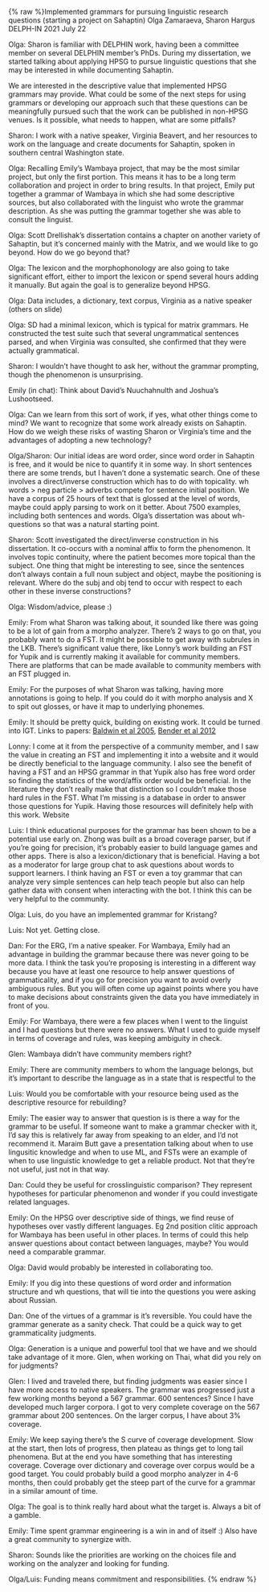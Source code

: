 {% raw %}Implemented grammars for pursuing linguistic research questions (starting a project on Sahaptin)
Olga Zamaraeva, Sharon Hargus
DELPH-IN 2021
July 22

Olga: Sharon is familiar with DELPHIN work, having been a committee member on several DELPHIN member’s PhDs. During my dissertation, we started talking about applying HPSG to pursue linguistic questions that she may be interested in while documenting Sahaptin.

We are interested in the descriptive value that implemented HPSG grammars may provide. What could be some of the next steps for using grammars or developing our approach such that these questions can be meaningfully pursued such that the work can be published in non-HPSG venues. Is it possible, what needs to happen, what are some pitfalls? 

Sharon: I work with a native speaker, Virginia Beavert, and her resources to work on the language and create documents for Sahaptin, spoken in southern central Washington state. 

Olga: Recalling Emily’s Wambaya project, that may be the most similar project, but only the first portion. This means it has to be a long term collaboration and project in order to bring results. In that project, Emily put together a grammar of Wambaya in which she had some descriptive sources, but also collaborated with the linguist who wrote the grammar description. As she was putting the grammar together she was able to consult the linguist. 

Olga: Scott Drellishak’s dissertation contains a chapter on another variety of Sahaptin, but it’s concerned mainly with the Matrix, and we would like to go beyond. How do we go beyond that?

Olga: The lexicon and the morphophonology are also going to take significant effort, either to import the lexicon or spend several hours adding it manually. But again the goal is to generalize beyond HPSG.

Olga: Data includes, a dictionary, text corpus, Virginia as a native speaker (others on slide)

Olga: SD had a minimal lexicon, which is typical for matrix grammars. He constructed the test suite such that several ungrammatical sentences parsed, and when Virginia was consulted, she confirmed that they were actually grammatical.

Sharon: I wouldn’t have thought to ask her, without the grammar prompting, though the phenomenon is unsurprising. 

Emily (in chat): Think about David’s Nuuchahnulth and Joshua’s Lushootseed.

Olga: Can we learn from this sort of work, if yes, what other things come to mind? We want to recognize that some work already exists on Sahaptin. How do we weigh these risks of wasting Sharon or Virginia’s time and the advantages of adopting a new technology?

Olga/Sharon: Our initial ideas are word order, since word order in Sahaptin is free, and it would be nice to quantify it in some way. In short sentences there are some trends, but I haven’t done a systematic search. One of these involves a direct/inverse construction which has to do with topicality. wh words > neg particle > adverbs compete for sentence initial position. We have a corpus of 25 hours of text that is glossed at the level of words, maybe could apply parsing to work on it better. About 7500 examples, including both sentences and words. Olga’s dissertation was about wh-questions so that was a natural starting point.

Sharon: Scott investigated the direct/inverse construction in his dissertation. It co-occurs with a nominal affix to form the phenomenon. It involves topic continuity, where the patient becomes more topical than the subject. One thing that might be interesting to see, since the sentences don’t always contain a full noun subject and object, maybe the positioning is relevant. Where do the subj and obj tend to occur with respect to each other in these inverse constructions?

Olga: Wisdom/advice, please :)

Emily: From what Sharon was talking about, it sounded like there was going to be a lot of gain from a morpho analyzer. There’s 2 ways to go on that, you probably want to do a FST. It might be possible to get away with subrules in the LKB. There’s significant value there, like Lonny’s work building an FST for Yupik and is currently making it available for community members. There are platforms that can be made available to community members with an FST plugged in. 

Emily: For the purposes of what Sharon was talking, having more annotations is going to help. If you could do it with morpho analysis and X to spit out glosses, or have it map to underlying phonemes.

Emily: It should be pretty quick, building on existing work. It could be turned into IGT. Links to papers: [Baldwin et al 2005](https://www.degruyter.com/document/doi/10.1515/9783110197549.49/html), [Bender et al 2012](https://scholarspace.manoa.hawaii.edu/handle/10125/4535)

Lonny: I come at it from the perspective of a community member, and I saw the value in creating an FST and implementing it into a website and it would be directly beneficial to the language community. I also see the benefit of having a FST and an HPSG grammar in that Yupik also has free word order so finding the statistics of the word/affix order would be beneficial. In the literature they don’t really make that distinction so I couldn’t make those hard rules in the FST. What I’m missing is a database in order to answer those questions for Yupik. Having those resources will definitely help with this work. Website

Luis: I think educational purposes for the grammar has been shown to be a potential use early on. Zhong was built as a broad coverage parser, but if you’re going for precision, it’s probably easier to build language games and other apps. There is also a lexicon/dictionary that is beneficial. Having a bot as a moderator for large group chat to ask questions about words to support learners. I think having an FST or even a toy grammar that can analyze very simple sentences can help teach people but also can help gather data with consent when interacting with the bot. I think this can be very helpful to the community.

Olga: Luis, do you have an implemented grammar for Kristang?

Luis: Not yet. Getting close.

Dan: For the ERG, I’m a native speaker. For Wambaya, Emily had an advantage in building the grammar because there was never going to be more data. I think the task you’re proposing is interesting in a different way because you have at least one resource to help answer questions of grammaticality, and if you go for precision you want to avoid overly ambiguous rules. But you will often come up against points where you have to make decisions about constraints given the data you have immediately in front of you.

Emily: For Wambaya, there were a few places when I went to the linguist and I had questions but there were no answers. What I used to guide myself in terms of coverage and rules, was keeping ambiguity in check.

Glen: Wambaya didn’t have community members right?

Emily: There are community members to whom the language belongs, but it’s important to describe the language as in a state that is respectful to the 

Luis: Would you be comfortable with your resource being used as the descriptive resource for rebuilding?

Emily: The easier way to answer that question is is there a way for the grammar to be useful. If someone want to make a grammar checker with it, I’d say this is relatively far away from speaking to an elder, and I’d not recommend it. Maraim Butt gave a presentation talking about when to use lingusitic knowledge and when to use ML, and FSTs were an example of when to use linguistic knowledge to get a reliable product. Not that they’re not useful, just not in that way.

Dan: Could they be useful for crosslinguistic comparison? They represent hypotheses for particular phenomenon and wonder if you could investigate related languages.

Emily: On the HPSG over descriptive side of things, we find reuse of hypotheses over vastly different languages. Eg 2nd position clitic approach for Wambaya has been useful in other places. In terms of could this help answer questions about contact between languages, maybe? You would need a comparable grammar. 

Olga: David would probably be interested in collaborating too. 

Emily: If you dig into these questions of word order and information structure and wh questions, that will tie into the questions you were asking about Russian. 

Dan: One of the virtues of a grammar is it’s reversible. You could have the grammar generate as a sanity check. That could be a quick way to get grammaticality judgments. 

Olga: Generation is a unique and powerful tool that we have and we should take advantage of it more. Glen, when working on Thai, what did you rely on for judgments?

Glen: I lived and traveled there, but finding judgments was easier since I have more access to native speakers. The grammar was progressed just a few working months beyond a 567 grammar. 600 sentences? Since I have developed much larger corpora. I got to very complete coverage on the 567 grammar about 200 sentences. On the larger corpus, I have about 3% coverage.

Emily: We keep saying there’s the S curve of coverage development. Slow at the start, then lots of progress, then plateau as things get to long tail phenomena. But at the end you have something that has interesting coverage. Coverage over dictionary and coverage over corpus would be a good target. You could probably build a good morpho analyzer in 4-6 months, then could probably get the steep part of the curve for a grammar in a similar amount of time.

Olga: The goal is to think really hard about what the target is. Always a bit of a gamble.

Emily: Time spent grammar engineering is a win in and of itself :) Also have a great community to synergize with.

Sharon: Sounds like the priorities are working on the choices file and working on the analyzer and looking for funding.

Olga/Luis: Funding means commitment and responsibilities.
<update date omitted for speed>{% endraw %}